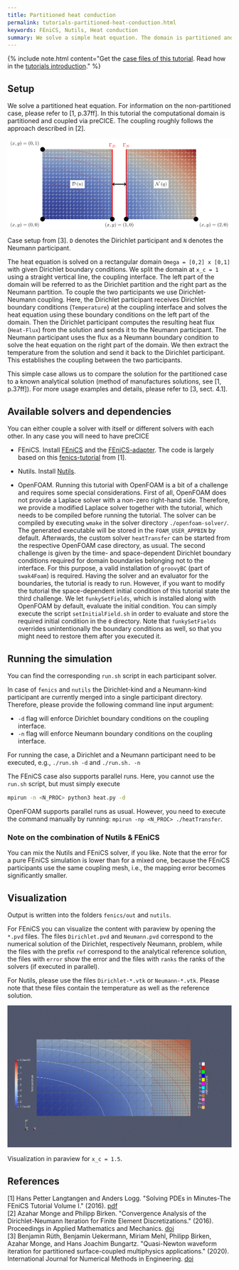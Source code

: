 ```yaml
---
title: Partitioned heat conduction
permalink: tutorials-partitioned-heat-conduction.html
keywords: FEniCS, Nutils, Heat conduction
summary: We solve a simple heat equation. The domain is partitioned and the coupling is established in a Dirichlet-Neumann fashion.
---
```


{% include note.html content="Get the [case files of this tutorial](https://github.com/precice/tutorials/tree/master/partitioned-heat-conduction). Read how in the [tutorials introduction](https://www.precice.org/tutorials.html)." %}

## Setup

We solve a partitioned heat equation. For information on the non-partitioned case, please refer to [1, p.37ff]. In this tutorial the computational domain is partitioned and coupled via preCICE. The coupling roughly follows the approach described in [2].

![Case setup of partitioned-heat-conduction case](images/tutorials-partitioned-heat-conduction-setup.png)

Case setup from [3]. `D` denotes the Dirichlet participant and `N` denotes the Neumann participant.

The heat equation is solved on a rectangular domain `Omega = [0,2] x [0,1]` with given Dirichlet boundary conditions. We split the domain at `x_c = 1` using a straight vertical line, the coupling interface. The left part of the domain will be referred to as the Dirichlet partition and the right part as the Neumann partition. To couple the two participants we use Dirichlet-Neumann coupling. Here, the Dirichlet participant receives Dirichlet boundary conditions (`Temperature`) at the coupling interface and solves the heat equation using these boundary conditions on the left part of the domain. Then the Dirichlet participant computes the resulting heat flux (`Heat-Flux`) from the solution and sends it to the Neumann participant. The Neumann participant uses the flux as a Neumann boundary condition to solve the heat equation on the right part of the domain. We then extract the temperature from the solution and send it back to the Dirichlet participant. This establishes the coupling between the two participants.

This simple case allows us to compare the solution for the partitioned case to a known analytical solution (method of manufactures solutions, see [1, p.37ff]). For more usage examples and details, please refer to [3, sect. 4.1].

## Available solvers and dependencies

You can either couple a solver with itself or different solvers with each other. In any case you will need to have preCICE

* FEniCS. Install [FEniCS](https://fenicsproject.org/download/) and the [FEniCS-adapter](https://github.com/precice/fenics-adapter). The code is largely based on this [fenics-tutorial](https://github.com/hplgit/fenics-tutorial/blob/master/pub/python/vol1/ft03_heat.py) from [1].

* Nutils. Install [Nutils](http://www.nutils.org/en/latest/).

* OpenFOAM. Running this tutorial with OpenFOAM is a bit of a challenge and requires some special considerations. First of all, OpenFOAM does not provide a Laplace solver with a non-zero right-hand side. Therefore, we provide a modified Laplace solver together with the tutorial, which needs to be compiled before running the tutorial. The solver can be compiled by executing `wmake` in the solver directory `./openfoam-solver/`. The generated executable will be stored in the `FOAM_USER_APPBIN` by default. Afterwards, the custom solver `heatTransfer` can be started from the respective OpenFOAM case directory, as usual. The second challenge is given by the time- and space-dependent Dirichlet boundary conditions required for domain boundaries belonging not to the interface. For this purpose, a valid installation of `groovyBC` (part of `swak4Foam`) is required. Having the solver and an evaluator for the boundaries, the tutorial is ready to run. However, if you want to modify the tutorial the space-dependent initial condition of this tutorial state the third challenge. We let `funkySetFields`, which is installed along with OpenFOAM by default, evaluate the initial condition. You can simply execute the script `setInitialField.sh` in order to evaluate and store the required initial condition in the `0` directory. Note that `funkySetFields` overrides unintentionally the boundary conditions as well, so that you might need to restore them after you executed it.

## Running the simulation

You can find the corresponding `run.sh` script in each participant solver.

In case of `fenics` and `nutils` the Dirichlet-kind and a Neumann-kind participant are currently merged into a single participant directory. Therefore, please provide the following command line input argument:

* `-d` flag will enforce Dirichlet boundary conditions on the coupling interface.
* `-n` flag will enforce Neumann boundary conditions on the coupling interface.

For running the case, a Dirichlet and a Neumann participant need to be executed, e.g., `./run.sh -d` and `./run.sh. -n`

The FEniCS case also supports parallel runs. Here, you cannot use the `run.sh` script, but must simply execute

```bash
mpirun -n <N_PROC> python3 heat.py -d
```

OpenFOAM supports parallel runs as usual. However, you need to execute the command manually by running: `mpirun -np <N_PROC> ./heatTransfer`.

### Note on the combination of Nutils & FEniCS

You can mix the Nutils and FEniCS solver, if you like. Note that the error for a pure FEniCS simulation is lower than for a mixed one, because the FEniCS participants use the same coupling mesh, i.e., the mapping error becomes significantly smaller.

## Visualization

Output is written into the folders `fenics/out` and `nutils`.

For FEniCS you can visualize the content with paraview by opening the `*.pvd` files. The files `Dirichlet.pvd` and `Neumann.pvd` correspond to the numerical solution of the Dirichlet, respectively Neumann, problem, while the files with the prefix `ref` correspond to the analytical reference solution, the files with `error` show the error and the files with `ranks` the ranks of the solvers (if executed in parallel).

For Nutils, please use the files `Dirichlet-*.vtk` or `Neumann-*.vtk`. Please note that these files contain the temperature as well as the reference solution.

![Animation of the partitioned heat equation](images/tutorials-partitioned-heat-conduction-FEniCS-movie.gif)

Visualization in paraview for `x_c = 1.5`.

## References

[1] Hans Petter Langtangen and Anders Logg. "Solving PDEs in Minutes-The FEniCS Tutorial Volume I." (2016). [pdf](https://fenicsproject.org/pub/tutorial/pdf/fenics-tutorial-vol1.pdf)  
[2] Azahar Monge and Philipp Birken. "Convergence Analysis of the Dirichlet-Neumann Iteration for Finite Element Discretizations." (2016). Proceedings in Applied Mathematics and Mechanics. [doi](https://doi.org/10.1002/pamm.201610355)  
[3] Benjamin Rüth, Benjamin Uekermann, Miriam Mehl, Philipp Birken, Azahar Monge, and Hans Joachim Bungartz. "Quasi-Newton waveform iteration for partitioned surface-coupled multiphysics applications." (2020). International Journal for Numerical Methods in Engineering. [doi](https://doi.org/10.1002/nme.6443)  
